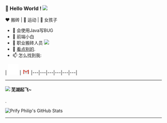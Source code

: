 
### 👋 Hello World !  <img src="https://github.com/TheDudeThatCode/TheDudeThatCode/blob/master/Assets/Earth.gif" width="24px">
  
:heart: 搬砖 | :black_heart: 运动 | :blue_heart: 女孩子

- 🔭 会使用Java写BUG
- 🌱 前端小白
- 👯 职业搬砖人员 <img src="https://media.giphy.com/media/WUlplcMpOCEmTGBtBW/giphy.gif" width="30">
- 💬 [看点别的](https://www.welcometohere.top).
- 📫 怎么找到我:

| [<img src="https://raw.githubusercontent.com/Delta456/Delta456/master/img/github.png" alt="github logo" width="34">](https://github.com/Passion-Logan) |  [<img src="https://github.com/Amchuz/Amchuz/blob/master/gmail.jpeg" alt="gmail logo" width="24">](https://chrome://dino/)
|---|---|---|---|---|---|

----

#### <img src="https://media.giphy.com/media/VgCDAzcKvsR6OM0uWg/giphy.gif" width="50"> 芜湖起飞~
  
.    
   
![Prify Philip's GitHub Stats](https://github-readme-stats.vercel.app/api?username=Passion-Logan&hide=["stars"]&show_icons=true)

-------


<!--
[![Top Langs](https://github-readme-stats.vercel.app/api/top-langs/?username=Passion-Logan)](https://github.com/anuraghazra/github-readme-stats)
### Hi there 👋
**Passion-Logan/Passion-Logan** is a ✨ _special_ ✨ repository because its `README.md` (this file) appears on your GitHub profile.

Here are some ideas to get you started:

- 🔭 I’m currently working on ...
- 🌱 I’m currently learning ...
- 👯 I’m looking to collaborate on ...
- 🤔 I’m looking for help with ...
- 💬 Ask me about ...
- 📫 How to reach me: ...
- 😄 Pronouns: ...
- ⚡ Fun fact: ...
-->
